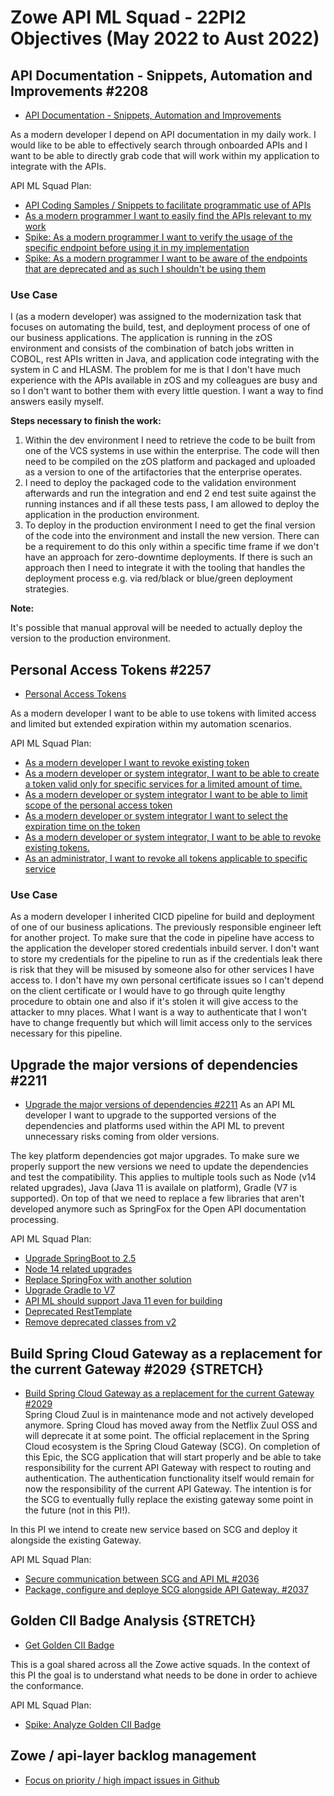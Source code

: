 # Zowe API ML Squad - 22PI2 Objectives (May 2022 to Aust 2022)

## API Documentation - Snippets, Automation and Improvements #2208

* [API Documentation - Snippets, Automation and Improvements](https://github.com/zowe/api-layer/issues/2208)

As a modern developer I depend on API documentation in my daily work. I would like to be able to effectively search through onboarded APIs and I want to be able to directly grab code that will work within my application to integrate with the APIs.

API ML Squad Plan:
- [API Coding Samples / Snippets to facilitate programmatic use of APIs](https://github.com/zowe/api-layer/issues/2082)
- [As a modern programmer I want to easily find the APIs relevant to my work](https://github.com/zowe/api-layer/issues/2253 )
- [Spike: As a modern programmer I want to verify the usage of the specific endpoint before using it in my implementation](https://github.com/zowe/api-layer/issues/2256)
- [Spike: As a modern programmer I want to be aware of the endpoints that are deprecated and as such I shouldn't be using them](https://github.com/zowe/api-layer/issues/2255)

### Use Case

I (as a modern developer) was assigned to the modernization task that focuses on automating the build, test, and deployment process of one of our business applications. The application is running in the zOS environment and consists of the combination of batch jobs written in COBOL, rest APIs written in Java, and application code integrating with the system in C and HLASM. The problem for me is that I don't have much experience with the APIs available in zOS and my colleagues are busy and so I don't want to bother them with every little question. I want a way to find answers easily myself. 

**Steps necessary to finish the work:**
1) Within the dev environment I need to retrieve the code to be built from one of the VCS systems in use within the enterprise. The code will then need to be compiled on the zOS platform and packaged and uploaded as a version to one of the artifactories that the enterprise operates. 
2) I need to deploy the packaged code to the validation environment afterwards and run the integration and end 2 end test suite against the running instances and if all these tests pass, I am allowed to deploy the application in the production environment. 
3) To deploy in the production environment I need to get the final version of the code into the environment and install the new version. There can be a requirement to do this only within a specific time frame if we don't have an approach for zero-downtime deployments. If there is such an approach then I need to integrate it with the tooling that handles the deployment process e.g. via red/black or blue/green deployment strategies.

**Note:**

It's possible that manual approval will be needed to actually deploy the version to the production environment.

## Personal Access Tokens #2257

* [Personal Access Tokens](https://github.com/zowe/api-layer/issues/2257)

As a modern developer I want to be able to use tokens with limited access and limited but extended expiration within my automation scenarios. 

API ML Squad Plan:
- [As a modern developer I want to revoke existing token](https://github.com/zowe/api-layer/issues/2306)
- [As a modern developer or system integrator, I want to be able to create a token valid only for specific services for a limited amount of time.](https://github.com/zowe/api-layer/issues/2276)
- [As a modern developer or system integrator I want to be able to limit scope of the personal access token](https://github.com/zowe/api-layer/issues/2277)
- [As a modern developer or system integrator I want to select the expiration time on the token](https://github.com/zowe/api-layer/issues/2278)
- [As a modern developer or system integrator, I want to be able to revoke existing tokens.](https://github.com/zowe/api-layer/issues/2279)
- [As an administrator, I want to revoke all tokens applicable to specific service](https://github.com/zowe/api-layer/issues/2280)

### Use Case

As a modern developer I inherited CICD pipeline for build and deployment of one of our business aplications. The previously responsible engineer left for another project. To make sure that the code in pipeline have access to the application the developer stored credentials inbuild server. I don't want to store my credentials for the pipeline to run as if the credentials leak there is risk that they will be misused by someone also for other services I have access to. I don't have my own personal certificate issues so I can't depend on the client certificate or I would have to go through quite lengthy procedure to obtain one and also if it's stolen it will give access to the attacker to mny places. What I want is a way to authenticate that I won't have to change frequently but which will limit access only to the services necessary for this pipeline. 

## Upgrade the major versions of dependencies #2211

* [Upgrade the major versions of dependencies #2211](https://github.com/zowe/api-layer/issues/2211)
As an API ML developer I want to upgrade to the supported versions of the dependencies and platforms used within the API ML to prevent unnecessary risks coming from older versions. 

The key platform dependencies got major upgrades. To make sure we properly support the new versions we need to update the dependencies and test the compatibility. This applies to multiple tools such as Node (v14 related upgrades), Java (Java 11 is availale on platform), Gradle (V7 is supported). On top of that we need to replace a few libraries that aren't developed anymore such as SpringFox for the Open API documentation processing.

API ML Squad Plan:
- [Upgrade SpringBoot to 2.5](https://github.com/zowe/api-layer/issues/1972)
- [Node 14 related upgrades](https://github.com/zowe/api-layer/issues/2030)
- [Replace SpringFox with another solution](https://github.com/zowe/api-layer/issues/1971)
- [Upgrade Gradle to V7](https://github.com/zowe/api-layer/issues/1973)
- [API ML should support Java 11 even for building](https://github.com/zowe/api-layer/issues/1294)
- [Deprecated RestTemplate](https://github.com/zowe/api-layer/issues/1981)
- [Remove deprecated classes from v2](https://github.com/zowe/api-layer/issues/2171)

## Build Spring Cloud Gateway as a replacement for the current Gateway #2029 {STRETCH}

* [Build Spring Cloud Gateway as a replacement for the current Gateway #2029](https://github.com/zowe/api-layer/issues/2029)  
Spring Cloud Zuul is in maintenance mode and not actively developed anymore. Spring Cloud has moved away from the Netflix Zuul OSS and will deprecate it at some point. The official replacement in the Spring Cloud ecosystem is the Spring Cloud Gateway (SCG). On completion of this Epic, the SCG application that will start properly and be able to take responsibility for the current API Gateway with respect to routing and authentication. The authentication functionality itself would remain for now the responsibility of the current API Gateway. The intention is for the SCG to eventually fully replace the existing gateway some point in the future (not in this PI!).  

In this PI we intend to create new service based on SCG and deploy it alongside the existing Gateway. 

API ML Squad Plan:  
- [Secure communication between SCG and API ML #2036](https://github.com/zowe/api-layer/issues/2036)  
- [Package, configure and deploye SCG alongside API Gateway. #2037](https://github.com/zowe/api-layer/issues/2037)  

## Golden CII Badge Analysis {STRETCH}

* [Get Golden CII Badge](https://github.com/zowe/community/issues/1279)

This is a goal shared across all the Zowe active squads. In the context of this PI the goal is to understand what needs to be done in order to achieve the conformance. 

API ML Squad Plan:
- [Spike: Analyze Golden CII Badge](https://github.com/zowe/api-layer/issues/2309)

## Zowe / api-layer backlog management

* [Focus on priority / high impact issues in Github](https://github.com/zowe/api-layer/labels/22PI1)
